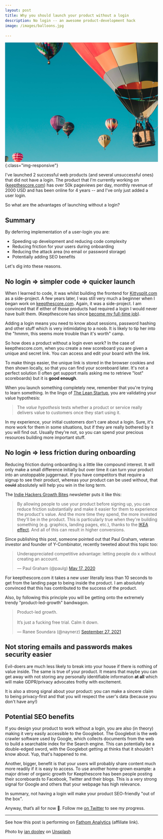 ```yaml
---
layout: post
title: Why you should launch your product without a login
description: No login -- an awesome product-development hack
image: /images/balloons.jpg

---
```


!['Balloons'](/images/balloons.jpg){:class="img-responsive"}

I've launched 2 successful web products (and several unsuccessful ones) that did not have a login. The product that 
I'm currently working on ([keepthescore.com](https://keepthescore.com)) has over 50k pageviews per day, monthly revenue of 2000 USD and has been online 
for 4 years -- and I've only just added a user login.

So what are the advantages of launching without a login? 



## Summary

By deferring implementation of a user-login you are:
 
* Speeding up development and reducing code complexity
* Reducing friction for your users during onboarding
* Reducing the attack area (no email or password storage)
* Potentially adding SEO benefits

Let's dig into these reasons.

## No login => simpler code => quicker launch
When I learned to code, it was whilst building the frontend for [Kittysplit.com](https://kittysplit.com/) as a side-project. A few years later, 
I was still very much a beginner when I began work on [keepthescore.com](https://keepthescore.com). Again, it was a side-project. I am convinced that if either of those products had
required a login I would never have built them. (Keepthescore has since [become my full-time job](/blog/becoming-an-indie-hacker/)).

Adding a login means you need to know about sessions, password hashing and other stuff which is very 
intimidating to a noob.  It is likely to tip her into the "hmmm, this seems more trouble than it's worth" camp.

So how does a product without a login even work? In the case of keepthescore.com, when you create a new scoreboard you are 
given a unique and secret link. You can access and edit your board with the link. 

To make things easier, the unique link
is stored in the browser cookies and then shown locally, so that you can find your scoreboard later. It's not a perfect solution (I often get support mails
asking me to retrieve "lost" scoreboards) but it is **good enough**.

When you launch something completely new, remember that you're trying to learn something. In the lingo of [The Lean Startup](https://theleanstartup.com), you are validating your value hypothesis:

> The _value hypothesis_ tests whether a product or service really delivers value to customers once they start using it.

In my experience, your initial customers don't care about a login. Sure, it's more work for them in some situations, but if they are really bothered by it you will find out. Usually they're not, so you can spend your precious resources building more important stuff.

## No login => less friction during onboarding 

Reducing friction during onboarding is a little like compound interest. It will only make a small difference initially 
but over time it can turn your product into an unstoppable juggernaut. If you have competitors that require a signup to see their product, whereas your product 
can be used without, that ~~could~~ absolutely will help you win in the long term.

The [Indie Hackers Growth Bites](https://www.indiehackers.com/growth-bites) newsletter puts it like this:

> By allowing people to use your product before signing up, you can reduce friction substantially and make it easier for them to experience the product's value. And the more time they spend, the more invested they'll be in the product. This is particularly true when they're building something (e.g. graphics, landing pages, etc.), thanks to the [IKEA effect](https://en.wikipedia.org/wiki/IKEA_effect). And all of this can result in higher conversions.

Since publishing this post, someone pointed out that Paul Graham, veteran investor and founder of Y-Combinator, recently tweeted about this topic too:

<blockquote class="twitter-tweet"><p lang="en" dir="ltr">Underappreciated competitive advantage: letting people do x without creating an account.</p>&mdash; Paul Graham (@paulg) <a href="https://twitter.com/paulg/status/1261976515408990208?ref_src=twsrc%5Etfw">May 17, 2020</a></blockquote> <script async src="https://platform.twitter.com/widgets.js" charset="utf-8"></script>

For keepthescore.com it takes a new user literally less than 10 seconds to get from the landing page to being inside the product. I am absolutely convinced that this has contributed to the success of the product.

Also, by following this principle you will be getting onto the extremely trendy "product-led-growth" bandwagon.

<blockquote class="twitter-tweet"><p lang="en" dir="ltr">Product-led growth.<br><br>It’s just a fucking free trial. Calm it down.</p>&mdash; Ranee Soundara (@naynerz) <a href="https://twitter.com/naynerz/status/1442619002744934402?ref_src=twsrc%5Etfw">September 27, 2021</a></blockquote> <script async src="https://platform.twitter.com/widgets.js" charset="utf-8"></script>

## Not storing emails and passwords makes security easier

Evil-doers are much less likely to break into your house if there is nothing of value inside. The same is true of your product. It means that maybe you can get away with not storing any personally identifiable information **at all** which will make GDPR/privacy advocates frothy with excitement. 

It is also a strong signal about your product: you can make a sincere claim to being privacy-first and that you will respect the user's data (because you don't have any!)


## Potential SEO benefits

If you design your product to work without a login, you are also (in theory) making it very easily accessible to the Googlebot. The Googlebot is the web crawler software used by Google, which collects documents from the web to build a searchable index for the Search engine. This can potentially be a double-edged sword, with the Googlebot getting at thinks that it shouldn't know about. Yup, that's happened to me.

Another, bigger, benefit is that your users will probably share content much more readily if it is easy to access. To use another home-grown example: a major driver of organic growth for Keepthescore has been people posting their scoreboards to Facebook, Twitter and their blogs. This is a very strong signal for Google and others that your webpage has high relevance.

In summary, not having a login will make your product SEO-friendly "out of the box".


Anyway, that’s all for now 👋. Follow me [on Twitter](https://twitter.com/wrede) to see my progress.

---

See how this post is performing on [Fathom Analytics](https://app.usefathom.com/share/folzoonq/casparwre.de) (affiliate link). 

Photo by <a href="https://unsplash.com/@sadswim?utm_source=unsplash&utm_medium=referral&utm_content=creditCopyText">ian dooley</a> on <a href="https://unsplash.com/s/photos/launch?utm_source=unsplash&utm_medium=referral&utm_content=creditCopyText">Unsplash</a>
  